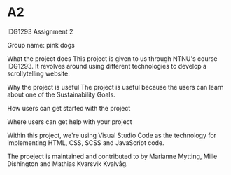# A2
IDG1293 Assignment 2

Group name: pink dogs

What the project does
This project is given to us through NTNU's course IDG1293. It revolves around using different technologies to develop a scrollytelling website.


Why the project is useful
The project is useful because the users can learn about one of the Sustainability Goals.

How users can get started with the project

Where users can get help with your project



Within this project, we're using Visual Studio Code as the technology for implementing HTML, CSS, SCSS and JavaScript code.

The proeject is maintained and contributed to by Marianne Mytting, Mille Dishington and Mathias Kvarsvik Kvalvåg.
